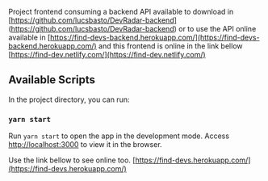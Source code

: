 Project frontend consuming a backend API available to download in [https://github.com/lucsbasto/DevRadar-backend]
(https://github.com/lucsbasto/DevRadar-backend) 
or to use the API online available in  [https://find-devs-backend.herokuapp.com/](https://find-devs-backend.herokuapp.com/) 
and this frontend is online in the link bellow 
[https://find-dev.netlify.com/](https://find-dev.netlify.com/)

## Available Scripts
In the project directory, you can run:

### `yarn start`

Run `yarn start` to open the app in the development mode. Access [http://localhost:3000](http://localhost:3000) to view it in the browser.

Use the link bellow to see online too.
[https://find-devs.herokuapp.com/](https://find-devs.herokuapp.com/)
